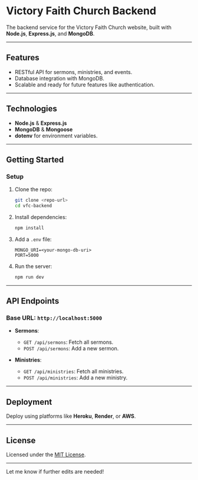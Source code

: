 # **Victory Faith Church Backend**

The backend service for the Victory Faith Church website, built with **Node.js**, **Express.js**, and **MongoDB**.

---

## **Features**
- RESTful API for sermons, ministries, and events.
- Database integration with MongoDB.
- Scalable and ready for future features like authentication.

---

## **Technologies**
- **Node.js** & **Express.js**
- **MongoDB** & **Mongoose**
- **dotenv** for environment variables.

---

## **Getting Started**

### **Setup**
1. Clone the repo:  
   ```bash
   git clone <repo-url>
   cd vfc-backend
   ```
2. Install dependencies:  
   ```bash
   npm install
   ```
3. Add a `.env` file:
   ```env
   MONGO_URI=<your-mongo-db-uri>
   PORT=5000
   ```

4. Run the server:  
   ```bash
   npm run dev
   ```

---

## **API Endpoints**

### **Base URL:** `http://localhost:5000`

- **Sermons**:  
  - `GET /api/sermons`: Fetch all sermons.  
  - `POST /api/sermons`: Add a new sermon.

- **Ministries**:  
  - `GET /api/ministries`: Fetch all ministries.  
  - `POST /api/ministries`: Add a new ministry.

---

## **Deployment**
Deploy using platforms like **Heroku**, **Render**, or **AWS**.

---

## **License**
Licensed under the [MIT License](LICENSE).

--- 

Let me know if further edits are needed!
